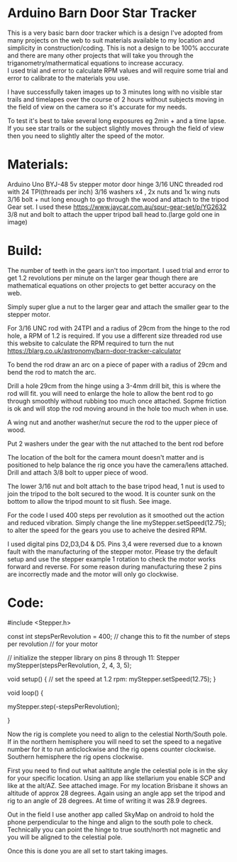 # Arduino Barn Door Star Tracker 

This is a very basic barn door tracker which is a design I've adopted from many projects on the web to suit materials available to my location and simplicity in construction/coding.
This is not a design to be 100% acccurate and there are many other projects that will take you through the triganometry/mathermatical equations to increase accuracy.  
I used trial and error to calculate RPM values and will require some trial and error to calibrate to the materials you use.

I have successfully taken images up to 3 minutes long with no visible star trails and timelapes over the course of 2 hours without subjects moving in the field of view on the camera so it's accurate for my needs.

To test it's best to take several long exposures eg 2min + and a time lapse.  If you see star trails or the subject slightly moves through the field of view then you need to slightly alter the speed of the motor.


# Materials:
Arduino Uno
BYJ-48 5v stepper motor
door hinge
3/16 UNC threaded rod with 24 TPI(threads per inch)
3/16 washers x4 , 2x nuts and 1x wing nuts
3/16 bolt + nut long enough to go through the wood and attach to the tripod
Gear set. I used these https://www.jaycar.com.au/spur-gear-set/p/YG2632
3/8 nut and bolt to attach the upper tripod ball head to.(large gold one in image)

# Build:
The number of teeth in the gears isn't too important.  I used trial and error to get 1.2 revolutions per minute on the larger gear though there are mathematical equations on other projects to get better accuracy on the web.

Simply super glue a nut to the larger gear and attach the smaller gear to the stepper motor.



For 3/16 UNC rod with 24TPI and a radius of 29cm from the hinge to the rod hole, a RPM of 1.2 is required.
If you use a different size threaded rod use this website to calculate the RPM required to turn the nut https://blarg.co.uk/astronomy/barn-door-tracker-calculator

To bend the rod draw an arc on a piece of paper with a radius of 29cm and bend the rod to match the arc.

Drill a hole 29cm from the hinge using a 3-4mm drill bit, this is where the rod will fit.  you will need to enlarge the hole to allow the bent rod to go through smoothly without rubbing too much once attached.  Sopme friction is ok
and will stop the rod moving around in the hole too much when in use.

A wing nut and another washer/nut secure the rod to the upper piece of wood.

Put 2 washers under the gear with the nut attached to the bent rod before

The location of the bolt for the camera mount doesn't matter and is positioned to help balance the rig once you have the camera/lens attached.  Drill and attach 3/8 bolt to upper piece of wood.

The lower 3/16 nut and bolt attach to the base tripod head, 1 nut is used to join the tripod to the bolt secured to the wood.  It is counter sunk on the bottom to allow the tripod mount to sit flush.  See image.

For the code I used 400 steps per revolution as it smoothed out the action and reduced vibration.  Simply change the line myStepper.setSpeed(12.75); to alter the speed for the gears you use to acheive the desired RPM.

I used digital pins D2,D3,D4 & D5.  Pins 3,4 were reversed due to a known fault with the manufacturing of the stepper motor.  Please try the default setup and use the stepper example 1 rotation to check the motor works forward and reverse.
For some reason during manufacturing these 2 pins are incorrectly made and the motor will only go clockwise.

# Code:
#include <Stepper.h>

const int stepsPerRevolution = 400;  // change this to fit the number of steps per revolution
// for your motor

// initialize the stepper library on pins 8 through 11:
Stepper myStepper(stepsPerRevolution, 2, 4, 3, 5);

void setup() {
  // set the speed at 1.2 rpm:
  myStepper.setSpeed(12.75);
}

void loop() {


  myStepper.step(-stepsPerRevolution);

}

Now the rig is complete you need to align to the celestial North/South pole.  If in the northern hemisphere you will need to set the speed to a negative number for it to run anticlockwise and the rig opens counter clockwise.
Southern hemisphere the rig opens clockwise.

First you need to find out what aaltitute angle the celestial pole is in the sky for your specific location.  Using an app like stellarium you enable SCP and like at the alt/AZ.  See attached image.
For my location Brisbane it shows an altitude of approx 28 degrees.  Again using an angle app set the tripod and rig to an angle of 28 degrees.  At time of writing it was 28.9 degrees.

Out in the field I use another app called SkyMap on android to hold the phone perpendicular to the hinge and align to the south pole to check.  Technically you can point the hinge to true south/north not magnetic and you will be aligned to the celestial pole.

Once this is done you are all set to start taking images.

